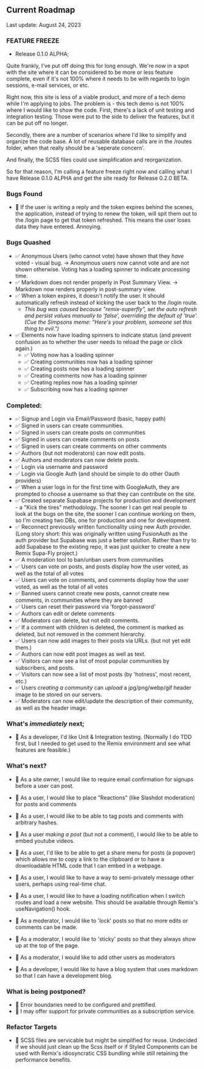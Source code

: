 ## Current Roadmap

Last update: August 24, 2023

### FEATURE FREEZE

- Release 0.1.0 ALPHA; 

Quite frankly, I've put off doing this for long enough.  We're now in a spot with the site where it can be considered to be more or less feature complete, even if it's not 100% where it needs to be with regards to login sessions, e-mail services, or etc.  

Right now, this site is less of a viable product, and more of a tech demo while I'm applying to jobs.  The problem is - this tech demo is not 100% where I would like to show the code. First, there's a lack of unit testing and integration testing.  Those were put to the side to deliver the features, but it can be put off no longer. 

Secondly, there are a number of scenarios where I'd like to simplify and organize the code base.  A lot of reusable database calls are in the /routes folder, when that really should be a 'seperate concern'. 

And finally, the SCSS files could use simplification and reorganization.  

So for that reason, I'm calling a feature freeze right now and calling what I have Release 0.1.0 ALPHA and get the site ready for Release 0.2.0 BETA. 

### Bugs Found

- 🔲 If the user is writing a reply and the token expires behind the scenes, the application, instead of trying to renew the token, will spit them out to the /login page to get that token refreshed. This means the user loses data they have entered. Annoying.

### Bugs Quashed

- ✅ Anonymous Users (who cannot vote) have shown that they _have_ voted - visual bug. -> Anonymous users now cannot vote and are not shown otherwise. Voting has a loading spinner to indicate processing time.
- ✅ Markdown does not render properly in Post Summary View. -> Markdown now renders properly in post-summary view.
- ✅ When a token expires, it doesn't notify the user. It should automatically refresh instead of kicking the user back to the /login route.
  - _This bug was caused because "remix-superfly", set the auto refresh and persist values manually to 'false', overriding the default of 'true'. (Cue the Simpsons meme: "Here's your problem, someone set this thing to evil.")_
- ✅ Elements now have loading spinners to indicate status (and prevent confusion as to whether the user needs to reload the page or click again.)
  - ✅ Voting now has a loading spinner
  - ✅ Creating communities now has a loading spinner
  - ✅ Creating posts now has a loading spinner
  - ✅ Creating comments now has a loading spinner
  - ✅ Creating replies now has a loading spinner
  - ✅ Subscribing now has a loading spinner

### Completed:

- ✅ Signup and Login via Email/Password (basic, happy path)
- ✅ Signed in users can create communities.
- ✅ Signed in users can create posts on communities
- ✅ Signed in users can create comments on posts
- ✅ Signed in users can create comments on other comments
- ✅ Authors (but not moderators) can now edit posts.
- ✅ Authors and moderators can now delete posts.
- ✅ Login via username and password
- ✅ Login via Google Auth (and should be simple to do other Oauth providers)
- ✅ When a user logs in for the first time with GoogleAuth, they are prompted to choose a username so that they can contribute on the site.
- ✅ Created separate Supabase projects for production and development - a "Kick the tires" methodology. The sooner I can get real people to look at the bugs on the site, the sooner I can continue working on them, so I'm creating two DBs, one for production and one for development.
- ✅ Reconnect previously written functionality using new Auth provider. (Long story short: this was originally written using FusionAuth as the auth provider but Supabase was just a better solution. Rather than try to add Supabase to the existing repo, it was just quicker to create a new Remix Supa-Fly project.)
- ✅ A moderation tool to ban/unban users from communities
- ✅ Users can vote on posts, and posts display how the user voted, as well as the total of all votes
- ✅ Users can vote on comments, and comments display how the user voted, as well as the total of all votes
- ✅ Banned users cannot create new posts, cannot create new comments, in communities where they are banned
- ✅ Users can reset their password via 'forgot-password'
- ✅ Authors can edit or delete comments
- ✅ Moderators can delete, but not edit comments.
- ✅ If a comment with children is deleted, the comment is marked as deleted, but not removed in the comment hierarchy.
- ✅ Users can now add images to their posts via URLs. (but not yet edit them.)
- ✅ Authors can now edit post images as well as text.
- ✅ Visitors can now see a list of most popular communities by subscribers, and posts.
- ✅ Visitors can now see a list of most posts (by 'hotness', most recent, etc.)
- ✅ Users _creating a community_ can _upload_ a jpg/png/webp/gif header image to be stored on our servers.
- ✅ Moderators can now edit/update the description of their community, as well as the header image.

### What's _immediately_ next;

- 🔲 As a developer, I'd like Unit & Integration testing. (Normally I do TDD first, but I needed to get used to the Remix environment and see what features are feasible.)
### What's next?

- 🔲 As a site owner, I would like to require email confirmation for signups before a user can post.
- 🔲 As a user, I would like to place "Reactions" (like Slashdot moderation) for posts and comments
- 🔲 As a user, I would like to be able to tag posts and comments with arbitrary hashes.
- 🔲 As a user _making a post_ (but not a comment), I would like to be able to embed youtube videos.
- 🔲 As a user, I'd like to be able to get a share menu for posts (a popover) which allows me to copy a link to the clipboard or to have a downloadable HTML code that I can embed in a webpage.
- 🔲 As a user, I would like to have a way to semi-privately message other users, perhaps using real-time chat.
- 🔲 As a user, I would like to have a loading notification when I switch routes and load a new website. This should be available through Remix's useNavigation() hook.
- 🔲 As a moderator, I would like to 'lock' posts so that no more edits or comments can be made.
- 🔲 As a moderator, I would like to 'sticky' posts so that they always show up at the top of the page.
- 🔲 As a moderator, I would like to add other users as moderators

- 🔲 As a developer, I would like to have a blog system that uses markdown so that I can have a development blog.

### What is being postponed?

- 🔲 Error boundaries need to be configured and prettified.
- 🔲 I may offer support for private communities as a subscription service.

### Refactor Targets

- 🔲 SCSS files are servicable but might be simplified for reuse. Undecided if we should just clean up the Scss itself or if Styled Components can be used with Remix's idiosyncratic CSS bundling while still retaining the performance benefits.

